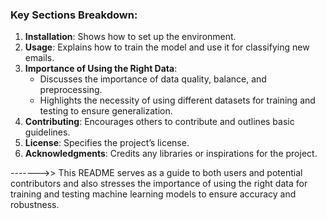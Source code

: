 
### Key Sections Breakdown:
1. **Installation**: Shows how to set up the environment.
2. **Usage**: Explains how to train the model and use it for classifying new emails.
3. **Importance of Using the Right Data**:
   - Discusses the importance of data quality, balance, and preprocessing.
   - Highlights the necessity of using different datasets for training and testing to ensure generalization.
4. **Contributing**: Encourages others to contribute and outlines basic guidelines.
5. **License**: Specifies the project’s license.
6. **Acknowledgments**: Credits any libraries or inspirations for the project.

------->> This README serves as a guide to both users and potential contributors and also stresses the importance of using the right data for training and testing machine learning models to ensure accuracy and robustness.


